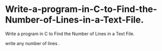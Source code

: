 # Write-a-program-in-C-to-Find-the-Number-of-Lines-in-a-Text-File.
Write a program in C to Find the Number of Lines in a Text File.


write any number of lines .
